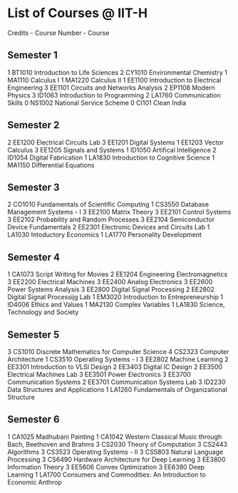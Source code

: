 # List of Courses @ IIT-H
Credits - Course Number - Course

## Semester 1
1 BT1010 Introduction to Life Sciences
2 CY1010 Environmental Chemistry
1 MA1110 Calculus I
1 MA1220 Calculus II
1 EE1100 Introduction to Electrical Engineering
3 EE1101 Circuits and Networks Analysis
2 EP1108 Modern Physics
3 ID1063 Introduction to Programming
2 LA1760 Communication Skills
0 NS1002 National Service Scheme
0 CI101 Clean India

## Semester 2
2 EE1200 Electrical Circuits Lab
3 EE1201 Digital Systems
1 EE1203 Vector Calculus
3 EE1205 Signals and Systems
1 ID1050 Artifical Intelligence
2 ID1054 Digital Fabrication
1 LA1830 Introduction to Cognitive Science
1 MA1150 Differential Equations

## Semester 3
2 CO1010 Fundamentals of Scientific Computing
1 CS3550 Database Management Systems - I
3 EE2100 Matrix Theory
3 EE2101 Control Systems
3 EE2102 Probability and Random Processes
3 EE2104 Semiconductor Device Fundamentals
2 EE2301 Electronic Devices and Circuits Lab
1 LA1030 Intoductory Economics
1 LA1770 Personality Development

## Semester 4
1 CA1073 Script Writing for Movies
2 EE1204 Engineering Electromagnetics
3 EE2200 Electrical Machines
3 EE2400 Analog Electronics
3 EE2600 Power Systems Analysis
3 EE2800 Digital Signal Processing
2 EE2802 Digital Signal Processijg Lab
1 EM3020 Introduction to Entrepreneurship
1 ID4006 Ethics and Values
1 MA2130 Complex Variables
1 LA1830 Science, Technology and Society

## Semester 5
3 CS1010 Discrete Mathematics for Computer Science
4 CS2323 Computer Architecture
1 CS3510 Operating Systems - I
3 EE2802 Machine Learning
2 EE3301 Introduction to VLSI Design
2 EE3403 Digital IC Design
2 EE3500 Electrical Machines Lab
3 EE3501 Power Electronics
3 EE3700 Communication Systems
2 EE3701 Communication Systems Lab
3 ID2230 Data Structures and Applications
1 LA1260 Fundamentals of Organizational Structure

## Semester 6
1 CA1025 Madhubani Painting
1 CA1042 Western Classical Music through Bach, Beethoven and Brahms
3 CS2030 Theory of Computation
3 CS2443 Algorithms
3 CS3523 Operating Systems - II
3 CS5803 Natural Language Processing
3 CS6490 Hardware Architecture for Deep Learning
3 EE3800 Information Theory
3 EE5606 Convex Optimization
3 EE6380 Deep Learning
1 LA1700 Consumers and Commodities: An Introduction to Economic Anthrop
